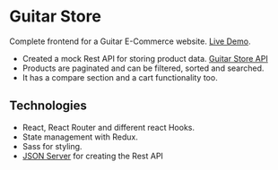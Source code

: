 # Guitar Store

Complete frontend for a Guitar E-Commerce website. [Live Demo](https://guitar-store-site.netlify.app/).

- Created a mock Rest API for storing product data. [Guitar Store API](https://github.com/VWRoli/guitar-store-api)
- Products are paginated and can be filtered, sorted and searched.
- It has a compare section and a cart functionality too.

## Technologies

- React, React Router and different react Hooks.
- State management with Redux.
- Sass for styling.
- [JSON Server](https://github.com/typicode/json-server) for creating the Rest API
